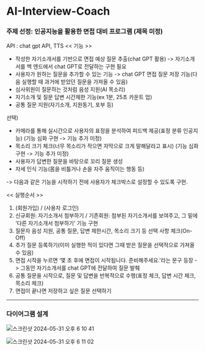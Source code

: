 # AI-Interview-Coach

### 주제 선정: 인공지능을 활용한 면접 대비 프로그램 (제목 미정)

API : chat gpt API, TTS
<< 기능 >>
- 작성한 자기소개서를 기반으로 면접 예상 질문 추출(chat GPT 활용)
-> 자기소개서를 백 엔드에서 chat GPT로 전달하는 구현 필요
- 사용자가 원하는 질문을 추가할 수 있는 기능
-> chat GPT 면접 질문 저장 기능(다음 실행할 때 과거에 받았던 질문을 가져올 수 있음)
- 심사위원이 질문하는 것처럼 음성 지원(AI 목소리)
- 자기소개 및 질문 답변 시간제한 기능(ex 1분, 25초 카운트 업)
- 공통 질문 지원(자기소개, 지원동기, 포부 등)

선택) 
- 카메라를 통해 실시간으로 사용자의 표정을 분석하여 피드백 제공(표정 분류 인공지능) (기능 심화 구현 -> 기능 추가 미정)
- 목소리 크기 체크(너무 목소리가 작으면 자막으로 크게 말해달라고 표시) (기능 심화 구현 -> 기능 추가 미정) 
- 사용자가 답변한 질문을 바탕으로 꼬리 질문 생성
- 자세 인식 기능(몸을 비틀거나 손을 자주 움직이는 행동 등)

-> 다음과 같은 기능을 시작하기 전에 사용자가 체크박스로 설정할 수 있도록 구현.

<< 실행순서 >>
1. (회원가입) / (사용자 로그인)
2. 신규회원: 자기소개서 첨부하기 / 기존회원: 첨부된 자기소개서를 보여주고, 그 밑에 ‘다른 자기소개서 첨부하기’ 기능 구현
3. 질문자 음성 지원, 공통 질문, 답변 제한시간, 목소리 크기 등 선택 사항 체크(On-Off)
4. 추가 질문 등록하기(이미 실행한 적이 있다면 그때 받은 질문을 선택적으로 가져올 수 있음)
5. 면접 시작을 누르면 ‘몇 초 후에 면접이 시작됩니다. 준비해주세요.’라는 문구 등장 -> 그동안 자기소개서를 chat GPT에 전달하여 질문 발췌 
6. 공통 질문을 시작으로, 질문 및 답변을 반복적으로 수행(표정 체크, 답변 시간 체크, 목소리 체크)
7. 면접이 끝나면 저장하고 싶은 질문 선택하기


<hr>
<h3>다이어그램 설계</h3>

![스크린샷 2024-05-31 오후 6 10 41](https://github.com/seungwoo-project/AI-Interview-Coach/assets/112483124/4f8d711a-bb7f-42de-a99f-fd75cd21cf3a)

![스크린샷 2024-05-31 오후 6 11 02](https://github.com/seungwoo-project/AI-Interview-Coach/assets/112483124/12de6324-8045-4882-b681-727b8c93a34a)




